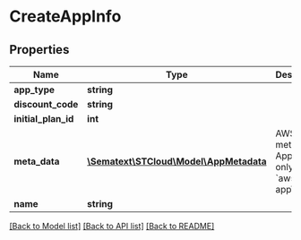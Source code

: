 # CreateAppInfo

## Properties
Name | Type | Description | Notes
------------ | ------------- | ------------- | -------------
**app_type** | **string** |  | [optional] 
**discount_code** | **string** |  | [optional] 
**initial_plan_id** | **int** |  | [optional] 
**meta_data** | [**\Sematext\STCloud\Model\AppMetadata**](AppMetadata.md) | AWS app meta data. Applicable only for &#x60;aws&#x60; appType | [optional] 
**name** | **string** |  | [optional] 

[[Back to Model list]](../README.md#documentation-for-models) [[Back to API list]](../README.md#documentation-for-api-endpoints) [[Back to README]](../README.md)


